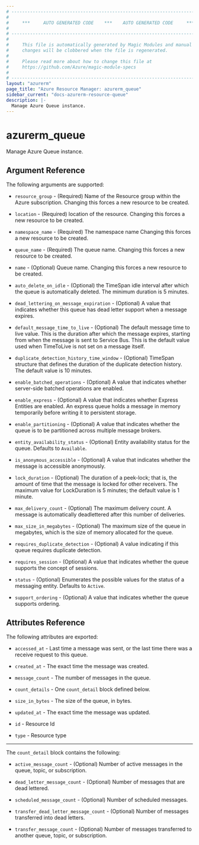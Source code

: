 ```yaml
---
# ----------------------------------------------------------------------------
#
#     ***     AUTO GENERATED CODE    ***    AUTO GENERATED CODE     ***
#
# ----------------------------------------------------------------------------
#
#     This file is automatically generated by Magic Modules and manual
#     changes will be clobbered when the file is regenerated.
#
#     Please read more about how to change this file at
#     https://github.com/Azure/magic-module-specs
#
# ----------------------------------------------------------------------------
layout: "azurerm"
page_title: "Azure Resource Manager: azurerm_queue"
sidebar_current: "docs-azurerm-resource-queue"
description: |-
  Manage Azure Queue instance.
---
```


# azurerm_queue

Manage Azure Queue instance.


## Argument Reference

The following arguments are supported:

* `resource_group` - (Required) Name of the Resource group within the Azure subscription. Changing this forces a new resource to be created.

* `location` - (Required) location of the resource. Changing this forces a new resource to be created.

* `namespace_name` - (Required) The namespace name Changing this forces a new resource to be created.

* `queue_name` - (Required) The queue name. Changing this forces a new resource to be created.

* `name` - (Optional) Queue name. Changing this forces a new resource to be created.

* `auto_delete_on_idle` - (Optional) the TimeSpan idle interval after which the queue is automatically deleted. The minimum duration is 5 minutes.

* `dead_lettering_on_message_expiration` - (Optional) A value that indicates whether this queue has dead letter support when a message expires.

* `default_message_time_to_live` - (Optional) The default message time to live value. This is the duration after which the message expires, starting from when the message is sent to Service Bus. This is the default value used when TimeToLive is not set on a message itself.

* `duplicate_detection_history_time_window` - (Optional) TimeSpan structure that defines the duration of the duplicate detection history. The default value is 10 minutes.

* `enable_batched_operations` - (Optional) A value that indicates whether server-side batched operations are enabled.

* `enable_express` - (Optional) A value that indicates whether Express Entities are enabled. An express queue holds a message in memory temporarily before writing it to persistent storage.

* `enable_partitioning` - (Optional) A value that indicates whether the queue is to be partitioned across multiple message brokers.

* `entity_availability_status` - (Optional) Entity availability status for the queue. Defaults to `Available`.

* `is_anonymous_accessible` - (Optional) A value that indicates whether the message is accessible anonymously.

* `lock_duration` - (Optional) The duration of a peek-lock; that is, the amount of time that the message is locked for other receivers. The maximum value for LockDuration is 5 minutes; the default value is 1 minute.

* `max_delivery_count` - (Optional) The maximum delivery count. A message is automatically deadlettered after this number of deliveries.

* `max_size_in_megabytes` - (Optional) The maximum size of the queue in megabytes, which is the size of memory allocated for the queue.

* `requires_duplicate_detection` - (Optional) A value indicating if this queue requires duplicate detection.

* `requires_session` - (Optional) A value that indicates whether the queue supports the concept of sessions.

* `status` - (Optional) Enumerates the possible values for the status of a messaging entity. Defaults to `Active`.

* `support_ordering` - (Optional) A value that indicates whether the queue supports ordering.

## Attributes Reference

The following attributes are exported:

* `accessed_at` - Last time a message was sent, or the last time there was a receive request to this queue.

* `created_at` - The exact time the message was created.

* `message_count` - The number of messages in the queue.

* `count_details` - One `count_detail` block defined below.

* `size_in_bytes` - The size of the queue, in bytes.

* `updated_at` - The exact time the message was updated.

* `id` - Resource Id

* `type` - Resource type


---

The `count_detail` block contains the following:

* `active_message_count` - (Optional) Number of active messages in the queue, topic, or subscription.

* `dead_letter_message_count` - (Optional) Number of messages that are dead lettered.

* `scheduled_message_count` - (Optional) Number of scheduled messages.

* `transfer_dead_letter_message_count` - (Optional) Number of messages transferred into dead letters.

* `transfer_message_count` - (Optional) Number of messages transferred to another queue, topic, or subscription.
